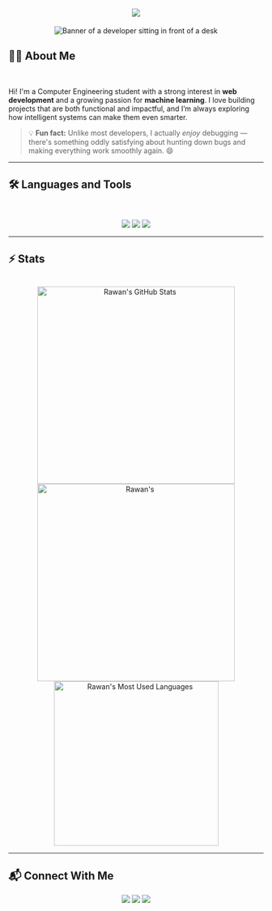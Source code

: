 <div style="text-align: center;"> 
    <h1>
        <img src="https://readme-typing-svg.herokuapp.com/?font=Inter&size=48&center=true&vCenter=true&width=500&height=70&color=4493F8&duration=4000&lines=Hi+There!+👋;+I'm+Rawan+Ahmed;" />
    </h1>
</div>

<div style="text-align: center;">
  <img src="https://user-images.githubusercontent.com/74038190/216655813-c9147cb2-cfee-4955-b591-52cac08f1f60.gif" alt="Banner of a developer sitting in front of a desk">
</div>

## 👨‍💻 About Me

<br>

Hi! I'm a Computer Engineering student with a strong interest in **web development** and a growing passion for **machine learning**. I love building projects that are both functional and impactful, and I’m always exploring how intelligent systems can make them even smarter.

> 💡 **Fun fact:** Unlike most developers, I actually _enjoy_ debugging — there's something oddly satisfying about hunting down bugs and making everything work smoothly again. 😄

<hr>

## 🛠️ Languages and Tools

<br>
<p align="center">
  <img src="https://skillicons.dev/icons?i=cpp,cs,c,arduino,java,nodejs,react,mongodb" />
  <img src="https://skillicons.dev/icons?i=html,css,sass,tailwind,js,ts,dart,flutter,git,postman" />
  <img src="https://skillicons.dev/icons?i=python,tensorflow,anaconda,linux,bash" />
</p>
<hr>

## ⚡️ Stats

<br>

<div align=center>
  <img width=390 src="https://github-readme-stats.vercel.app/api?username=Rawan227&theme=transparent&count_private=true&show_icons=true&rank_icon=github&locale=en" alt="Rawan's GitHub Stats" />
  <img width=390 src="https://github-readme-streak-stats.herokuapp.com/?user=Rawan227&theme=transparent&count_private=true&border_radius=10&locale=en" alt="Rawan's" />
  <img width=325 src="https://github-readme-stats.vercel.app/api/top-langs?username=Rawan227&theme=transparent&layout=donut&hide=css&langs_count=8&border_radius=10&show_icons=true&locale=en" alt="Rawan's Most Used Languages" />
</div>

<hr>

## 📬 Connect With Me

<p align="center">
  <a href="https://www.linkedin.com/in/rawan-ahmed-b7b12624b/"><img src="https://img.shields.io/badge/LinkedIn-blue?logo=linkedin&style=for-the-badge" /></a>
  <a href="mailto:rawan.a.anber@gmail.com"><img src="https://img.shields.io/badge/Gmail-red?logo=gmail&style=for-the-badge" /></a>
  <a href="https://github.com/Rawan227"><img src="https://img.shields.io/badge/GitHub-black?logo=github&style=for-the-badge" /></a>
</p>
